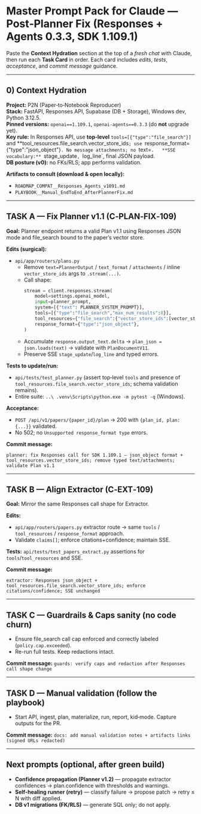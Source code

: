 # Master Prompt Pack for Claude — Post‑Planner Fix (Responses + Agents 0.3.3, SDK 1.109.1)

Paste the **Context Hydration** section at the top of a *fresh chat* with Claude, then run each **Task Card** in order. Each card includes *edits*, *tests*, *acceptance*, and *commit message* guidance.

---

## 0) Context Hydration

**Project:** P2N (Paper‑to‑Notebook Reproducer)  
**Stack:** FastAPI, Responses API, Supabase (DB + Storage), Windows dev, Python 3.12.5.  
**Pinned versions:** `openai==1.109.1`, `openai-agents==0.3.3` (do **not** upgrade yet).  
**Key rule:** In Responses API, use **top‑level** `tools=[{"type":"file_search"}]` and **tool_resources.file_search.vector_store_ids`; use `response_format={"type":"json_object"}`. No message attachments; no `text=<PydanticModel>`.  
**SSE vocabulary:** `stage_update`, `log_line`, final JSON payload.  
**DB posture (v0):** no FKs/RLS; app performs validation.

**Artifacts to consult (download & open locally):**
- `ROADMAP_COMPAT__Responses_Agents_v1091.md`
- `PLAYBOOK__Manual_EndToEnd_AfterPlannerFix.md`

---

## TASK A — Fix Planner v1.1 (C‑PLAN‑FIX‑109)

**Goal:** Planner endpoint returns a valid Plan v1.1 using Responses JSON mode and file_search bound to the paper’s vector store.

**Edits (surgical):**
- `api/app/routers/plans.py`
  - Remove `text=PlannerOutput` / `text_format` / `attachments` / inline `vector_store_ids` args to `.stream(...)`.
  - Call shape:
    ```py
    stream = client.responses.stream(
        model=settings.openai_model,
        input=planner_prompt,
        system=[{"text": PLANNER_SYSTEM_PROMPT}],
        tools=[{"type":"file_search","max_num_results":8}],
        tool_resources={"file_search":{"vector_store_ids":[vector_store_id]}},
        response_format={"type":"json_object"},
    )
    ```
  - Accumulate `response.output_text.delta` → `plan_json = json.loads(text)` → validate with `PlanDocumentV11`.
  - Preserve SSE `stage_update`/`log_line` and typed errors.

**Tests to update/run:**
- `api/tests/test_planner.py` (assert top‑level `tools` and presence of `tool_resources.file_search.vector_store_ids`; schema validation remains).
- Entire suite: `..\ .venv\Scripts\python.exe -m pytest -q` (Windows).

**Acceptance:**
- `POST /api/v1/papers/{paper_id}/plan` → 200 with `{plan_id, plan: {...}}` validated.
- No 502; no `Unsupported response_format type` errors.

**Commit message:**
```
planner: fix Responses call for SDK 1.109.1 — json_object format + tool_resources.vector_store_ids; remove typed text/attachments; validate Plan v1.1
```

---

## TASK B — Align Extractor (C‑EXT‑109)

**Goal:** Mirror the same Responses call shape for Extractor.

**Edits:**
- `api/app/routers/papers.py` extractor route → same `tools` / `tool_resources` / `response_format` approach.
- Validate `claims[]`; enforce citations+confidence; maintain SSE.

**Tests:** `api/tests/test_papers_extract.py` assertions for `tools`/`tool_resources` and SSE.

**Commit message:**
```
extractor: Responses json_object + tool_resources.file_search.vector_store_ids; enforce citations/confidence; SSE unchanged
```

---

## TASK C — Guardrails & Caps sanity (no code churn)

- Ensure file_search call cap enforced and correctly labeled (`policy.cap.exceeded`).
- Re-run full tests. Keep redactions intact.

**Commit message:** `guards: verify caps and redaction after Responses call shape change`

---

## TASK D — Manual validation (follow the playbook)

- Start API, ingest, plan, materialize, run, report, kid‑mode. Capture outputs for the PR.

**Commit message:** `docs: add manual validation notes + artifacts links (signed URLs redacted)`

---

## Next prompts (optional, after green build)

- **Confidence propagation (Planner v1.2)** — propagate extractor confidences → plan.confidence with thresholds and warnings.
- **Self-healing runner (retry)** — classify failure → propose patch → retry ≤ N with diff applied.
- **DB v1 migrations (FK/RLS)** — generate SQL only; do not apply.
